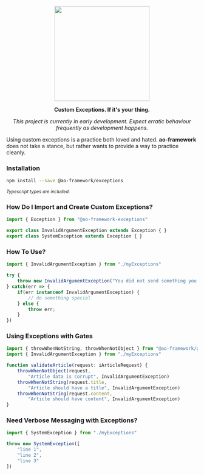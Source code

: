 <p align="center">
    <img width="250" src="https://ao-framework.github.io/assets/readmeHeader.png">
</p>
<p align="center">
    <b>Custom Exceptions. If it's your thing.</b>
</p>
<p align="center">
    <em>
        This project is currently in early development. 
        Expect erratic behaviour frequently as development happens.
    </em>
</p>

Using custom exceptions is a practice both loved and hated. **ao-framework** does not take a stance, but rather wants to provide a way to practice cleanly.

### Installation
```bash
npm install --save @ao-framework/exceptions
```
<small><em>Typescript types are included.</em></small>

### How Do I Import and Create Custom Exceptions?
```ts
import { Exception } from "@ao-framework-exceptions"

export class InvalidArgumentException extends Exception { }
export class SystemException extends Exception { }
```

### How To Use?
```ts
import { InvalidArgumentException } from "./myExceptions"

try {
    throw new InvalidArgumentException("You did not send something you should have")
} catch(err => {
    if(err instanceof InvalidArgumentException) {
        // do something special
    } else {
        throw err;
    }
})
```

### Using Exceptions with Gates

```ts
import { throwWhenNotString, throwWhenNotObject } from "@ao-framework/gates"
import { InvalidArgumentException } from "./myExceptions"

function validateArticle(request: iArticleRequest) {
    throwWhenNotObject(request, 
        "Article data is corrupt", InvalidArgumentException)
    throwWhenNotString(request.title, 
        "Article should have a title", InvalidArgumentException)
    throwWhenNotString(request.content, 
        "Article should have content", InvalidArgumentException)
}
```

### Need Verbose Messaging with Exceptions?

```ts
import { SystemException } from "./myExceptions"

throw new SystemException([
    "line 1",
    "line 2",
    "line 3"
])
```
